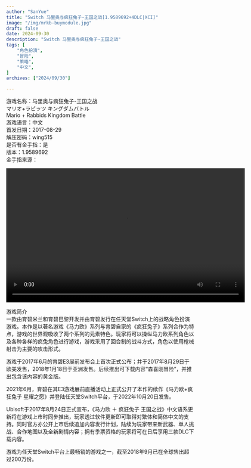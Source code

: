 ```yaml
---
author: "SanYue"
title: "Switch 马里奥与疯狂兔子-王国之战[1.9589692+4DLC|XCI]"
image: "/img/mrkb-buymodule.jpg"
draft: false
date: 2024-09-30
description: "Switch 马里奥与疯狂兔子-王国之战"
tags: [
    "角色扮演",
    "冒险",
    "策略",
    "中文",
]
archives: ["2024/09/30"]

---
```


游戏名称：马里奥与疯狂兔子-王国之战  
マリオ+ラビッツ キングダムバトル  
Mario + Rabbids Kingdom Battle  
游戏语言：中文  
首发日期：2017-08-29  
解压密码：wing515  
是否有金手指：是  
版本：1.9589692  
金手指来源：

<video width="640" height="360" controls>
    <source src="C:\Users\weijunchun_vendor\Documents\blog\static\videos\SED.mp4" type="video/mp4">
    Your browser does not support the video tag.
</video>

游戏简介  
一款由育碧米兰和育碧巴黎开发并由育碧发行在任天堂Switch上的战略角色扮演游戏。本作是以著名游戏《马力欧》系列与育碧自家的《疯狂兔子》系列合作为特点，游戏的世界观吸收了两个系列的元素特色。玩家将可以操纵马力欧系列角色以及各种各样的疯兔角色进行游戏，游戏采用了回合制的战斗方式，角色以使用枪械射击为主要的攻击形式。

游戏于2017年6月的育碧E3展前发布会上首次正式公布；并于2017年8月29日于欧美发售，2018年1月18日于亚洲发售。后续推出可下载内容“森喜刚冒险”，并推出包含该内容的黄金版。

2021年6月，育碧在其E3游戏展前直播活动上正式公开了本作的续作《马力欧+疯狂兔子 星耀之愿》并登陆任天堂Switch平台，于2022年10月20日发售。

Ubisoft于2017年8月24日正式宣布，《马力欧 ＋ 疯狂兔子 王国之战》中文语系更新将在游戏上市时同步推出，玩家透过软件更新即可取得对繁体和简体中文的支持。同时官方亦公开上市后续追加内容发行计划，陆续为玩家带来新武器、单人挑战、合作地图以及全新剧情内容；拥有季票资格的玩家将可在日后享用三款DLC下载内容。

游戏为任天堂Switch平台上最畅销的游戏之一，截至2018年9月已在全球售出超过200万份。